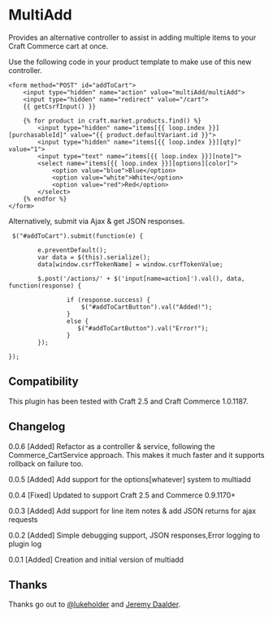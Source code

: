 # MultiAdd

Provides an alternative controller to assist in adding multiple items to your Craft Commerce cart at once.

Use the following code in your product template to make use of this new controller.

```
<form method="POST" id="addToCart">
    <input type="hidden" name="action" value="multiAdd/multiAdd">
    <input type="hidden" name="redirect" value="/cart">
    {{ getCsrfInput() }}

    {% for product in craft.market.products.find() %}
	    <input type="hidden" name="items[{{ loop.index }}][purchasableId]" value="{{ product.defaultVariant.id }}">
        <input type="hidden" name="items[{{ loop.index }}][qty]" value="1">
        <input type="text" name="items[{{ loop.index }}][note]">
        <select name="items[{{ loop.index }}][options][color]">
            <option value="blue">Blue</option>
            <option value="white">White</option>
            <option value="red">Red</option>
        </select>
    {% endfor %}
</form>
```

Alternatively, submit via Ajax & get JSON responses.  

```
 $("#addToCart").submit(function(e) {

        e.preventDefault();
        var data = $(this).serialize();
        data[window.csrfTokenName] = window.csrfTokenValue;

        $.post('/actions/' + $('input[name=action]').val(), data, function(response) {

                if (response.success) {
                    $("#addToCartButton").val("Added!");
                } 
                else {
                   $("#addToCartButton").val("Error!");
                }
        });
        
});
```

## Compatibility

This plugin has been tested with Craft 2.5 and Craft Commerce 1.0.1187.

## Changelog

0.0.6 [Added] Refactor as a controller & service, following the Commerce_CartService approach.  This makes it much faster and it supports rollback on failure too.

0.0.5 [Added] Add support for the options[whatever] system to multiadd

0.0.4 [Fixed] Updated to support Craft 2.5 and Commerce 0.9.1170+

0.0.3 [Added] Add support for line item notes & add JSON returns for ajax requests

0.0.2 [Added] Simple debugging support, JSON responses,Error logging to plugin log

0.0.1 [Added] Creation and initial version of multiadd

## Thanks

Thanks go out to [@lukeholder](https://github.com/lukeholder) and [Jeremy Daalder](https://github.com/bossanova808).
